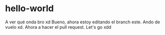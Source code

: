 # hello-world
A ver qué onda bro xd 
Bueno, ahora estoy editando el branch este. Ando de vuelo xd. 
Ahora a hacer el pull request. Let's go xdd
